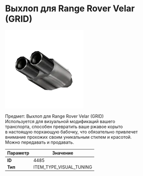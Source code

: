 # Выхлоп для Range Rover Velar (GRID)

![Item Image](../img/4485.webp?raw=true)

Предмет: Выхлоп для Range Rover Velar (GRID)<br>Используется для визуальной модификаций вашего<br>транспорта, способен превратить ваше ржавое корыто<br>в настоящую порхающую бабочку, что обязательно привлечет<br>внимание прохожих своим уникальным стилем и красотой.<br>Можно передавать и продавать.


| Параметр | Значение |
|----------|----------|
| **ID** | 4485 |
| **Тип** | ITEM_TYPE_VISUAL_TUNING |

